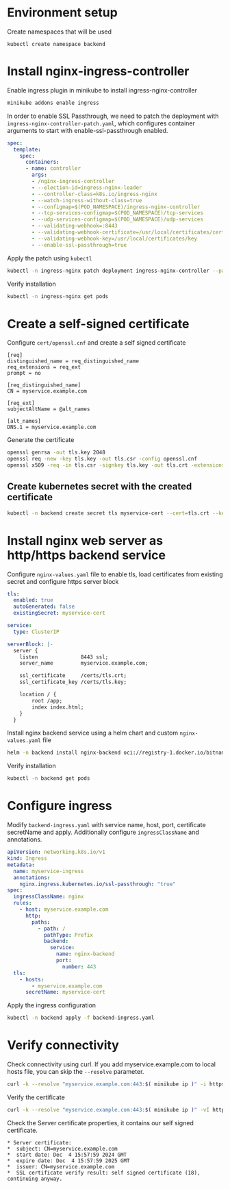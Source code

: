 # Environment setup

Create namespaces that will be used

    kubectl create namespace backend

# Install nginx-ingress-controller

Enable ingress plugin in minikube to install ingress-nginx-controller

```bash
minikube addons enable ingress
```

In order to enable SSL Passthrough, we need to patch the deployment with `ingress-nginx-controller-patch.yaml`, which configures container arguments to start with enable-ssl-passthrough enabled.

```yaml
spec:
  template:
    spec:
      containers:
      - name: controller
        args:
        - /nginx-ingress-controller
        - --election-id=ingress-nginx-leader
        - --controller-class=k8s.io/ingress-nginx
        - --watch-ingress-without-class=true
        - --configmap=$(POD_NAMESPACE)/ingress-nginx-controller
        - --tcp-services-configmap=$(POD_NAMESPACE)/tcp-services
        - --udp-services-configmap=$(POD_NAMESPACE)/udp-services
        - --validating-webhook=:8443
        - --validating-webhook-certificate=/usr/local/certificates/cert
        - --validating-webhook-key=/usr/local/certificates/key
        - --enable-ssl-passthrough=true
```

Apply the patch using `kubectl`

```bash
kubectl -n ingress-nginx patch deployment ingress-nginx-controller --patch-file ingress-nginx-controller-patch.yaml
```

Verify installation

```bash
kubectl -n ingress-nginx get pods
```

# Create a self-signed certificate

Configure `cert/openssl.cnf` and create a self signed certificate

```
[req]
distinguished_name = req_distinguished_name
req_extensions = req_ext
prompt = no

[req_distinguished_name]
CN = myservice.example.com

[req_ext]
subjectAltName = @alt_names

[alt_names]
DNS.1 = myservice.example.com
```

Generate the certificate

```bash
openssl genrsa -out tls.key 2048
openssl req -new -key tls.key -out tls.csr -config openssl.cnf
openssl x509 -req -in tls.csr -signkey tls.key -out tls.crt -extensions req_ext -extfile openssl.cnf -days 365
```

## Create kubernetes secret with the created certificate

```bash
kubectl -n backend create secret tls myservice-cert --cert=tls.crt --key=tls.key
```

# Install nginx web server as http/https backend service

Configure `nginx-values.yaml` file to enable tls, load certificates from existing secret and configure https server block

```yaml
tls:
  enabled: true
  autoGenerated: false
  existingSecret: myservice-cert

service:
  type: ClusterIP

serverBlock: |-
  server {
    listen              8443 ssl;
    server_name         myservice.example.com;

    ssl_certificate     /certs/tls.crt;
    ssl_certificate_key /certs/tls.key;

    location / {
        root /app;
        index index.html;
    }
  }
```

Install nginx backend service using a helm chart and custom `nginx-values.yaml` file

```bash
helm -n backend install nginx-backend oci://registry-1.docker.io/bitnamicharts/nginx -f nginx-values.yaml
```

Verify installation
```bash
kubectl -n backend get pods
```

# Configure ingress

Modify `backend-ingress.yaml` with service name, host, port, certificate secretName and apply.
Additionally configure `ingressClassName` and annotations.

```yaml
apiVersion: networking.k8s.io/v1
kind: Ingress
metadata:
  name: myservice-ingress
  annotations:
    nginx.ingress.kubernetes.io/ssl-passthrough: "true"
spec:
  ingressClassName: nginx
  rules:
    - host: myservice.example.com
      http:
        paths:
          - path: /
            pathType: Prefix
            backend:
              service:
                name: nginx-backend
                port:
                  number: 443
  tls:
    - hosts:
        - myservice.example.com
      secretName: myservice-cert
```

Apply the ingress configuration

```bash
kubectl -n backend apply -f backend-ingress.yaml
```

# Verify connectivity

Check connectivity using curl. If you add myservice.example.com to local hosts file, you can skip the `--resolve` parameter.

```bash
curl -k --resolve "myservice.example.com:443:$( minikube ip )" -i https://myservice.example.com/
```

Verify the certificate

```bash
curl -k --resolve "myservice.example.com:443:$( minikube ip )" -vI https://myservice.example.com/
```

Check the Server certificate properties, it contains our self signed certificate.

```
* Server certificate:
*  subject: CN=myservice.example.com
*  start date: Dec  4 15:57:59 2024 GMT
*  expire date: Dec  4 15:57:59 2025 GMT
*  issuer: CN=myservice.example.com
*  SSL certificate verify result: self signed certificate (18), continuing anyway.
```

